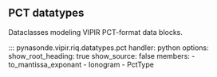 ## PCT datatypes

Dataclasses modeling VIPIR PCT-format data blocks.

::: pynasonde.vipir.riq.datatypes.pct
    handler: python
    options:
        show_root_heading: true
        show_source: false
        members:
            - to_mantissa_exponant
            - Ionogram
            - PctType